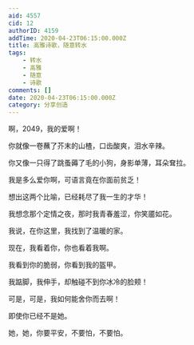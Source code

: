 ```yaml
---
aid: 4557
cid: 12
authorID: 4159
addTime: 2020-04-23T06:15:00.000Z
title: 高雅诗歌，随意转水
tags:
    - 转水
    - 高雅
    - 随意
    - 诗歌
comments: []
date: 2020-04-23T06:15:00.000Z
category: 分享创造
---
```


啊，2049，我的爱啊！

你就像一卷蘸了芥末的山楂，口齿酸爽，泪水辛辣。

你又像一只得了跳蚤薅了毛的小狗，身影单薄，耳朵耷拉。

我是多么爱你啊，可语言竟在你面前贫乏！

想出这两个比喻，已经耗尽了我一生的才华！

我想念那个定情之夜，那时我青春羞涩，你笑靥如花。

我说，在你这里，我找到了温暖的家。

现在，我看着你，你也看着我啊。

我看到你的脆弱，你看到我的盔甲。

我踮脚，我伸手，却触碰不到你冰冷的脸颊！

可是，可是，我如何能舍你而去啊！

即使你已经不是她。

她，她，你要平安，不要怕，不要怕。
